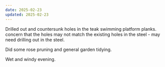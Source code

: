 ```yaml
---
date: 2025-02-23
updated: 2025-02-23
---
```

Drilled out and countersunk holes in the teak swimming platform planks. concern that the holes may not match the existing holes in the steel - may need drilling out in the steel.

Did some rose pruning and general garden tidying.

Wet and windy evening.